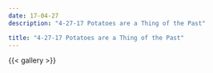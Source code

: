 ```yaml
---
date: 17-04-27
description: "4-27-17 Potatoes are a Thing of the Past"

title: "4-27-17 Potatoes are a Thing of the Past"
---
```

{{< gallery >}}
